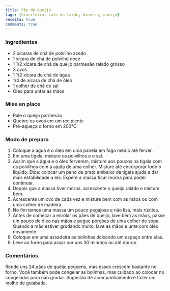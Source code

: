 ```yaml
---
title: Pão de queijo
tags: [brasileira, cafe-da-tarde, mineira, queijo]
receita: true
comments: true
---
```


### Ingredientes

- 2 xícaras de chá de polvilho azedo
- 1 xícara de chá de polvilho doce
- 1 1/2 xícara de chá de queijo parmesão ralado grosso
- 3 ovos
- 1 1/2 xícara de chá de água
- 1/4 de xícara de chá de óleo
- 1 colher de chá de sal
- Óleo para untar as mãos

### Mise en place

- Rale o queijo parmesão
- Quebre os ovos em um recipiente
- Pré-aqueça o forno em 200°C

### Modo de preparo

1. Coloque a água e o óleo em uma panela em fogo médio até ferver.
2. Em uma tigela, misture os polvilhos e o sal.
3. Assim que a água e o óleo ferverem, misture aos poucos na tigela com os polvilhos com a ajuda de uma colher. Misture até encorporar todo o líquido. Dica: colocar um pano de prato embaixo da tigela ajuda a dar mais estabilidade a ela. Espere a massa ficar morna para poder continuar.
4. Depois que a massa tiver morna, acrescente o queijo ralado e misture bem.
5. Acrescente um ovo de cada vez e misture bem com as mãos ou com uma colher de madeira.
6. No fim temos uma massa um pouco pegajosa e não lisa, mais rústica.
7. Antes de começar a enrolar os pães de queijo, lave bem as mãos, passe um pouco de óleo nas mãos e pegue porções de uma colher de sopa. Quando a mão estiver grudando muito, lave as mãos e unte com óleo novamente.
8. Coloque em uma assadeira as bolinhas deixando um espaço entre elas.
9. Leve ao forno para assar por uns 30 minutos ou até dourar. 

### Comentários

Rende uns 24 pães de queijo pequeno, mas esses crescem bastante no forno. Você também pode congelar as bolinhas, mas cuidado ao colocar no congelador para não grudar. 
Sugestão de acompanhamento é fazer um molho de goiabada.